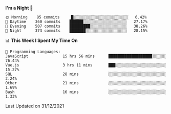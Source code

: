 <!--START_SECTION:waka-->
**I'm a Night 🦉** 

```text
🌞 Morning    85 commits     █░░░░░░░░░░░░░░░░░░░░░░░░   6.42% 
🌆 Daytime    360 commits    ██████░░░░░░░░░░░░░░░░░░░   27.17% 
🌃 Evening    507 commits    █████████░░░░░░░░░░░░░░░░   38.26% 
🌙 Night      373 commits    ███████░░░░░░░░░░░░░░░░░░   28.15%

```


📊 **This Week I Spent My Time On** 

```text
💬 Programming Languages: 
JavaScript               15 hrs 56 mins      ███████████████████░░░░░░   76.44% 
Vue.js                   3 hrs 11 mins       ███░░░░░░░░░░░░░░░░░░░░░░   15.27% 
SQL                      28 mins             ░░░░░░░░░░░░░░░░░░░░░░░░░   2.24% 
Other                    21 mins             ░░░░░░░░░░░░░░░░░░░░░░░░░   1.69% 
Bash                     16 mins             ░░░░░░░░░░░░░░░░░░░░░░░░░   1.33%

```


 Last Updated on 31/12/2021
<!--END_SECTION:waka-->
